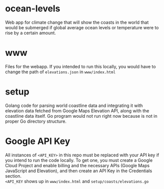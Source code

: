 # ocean-levels

Web app for climate change that will show the coasts in the world that would be submerged if global average ocean levels or temperature were to rise by a certain amount.

# www
Files for the webapp. If you intended to run this locally, you would have to change the path of ```elevations.json``` in ```www/index.html```

# setup
Golang code for parsing world coastline data and integrating it with elevation data fetched from Google Maps Elevation API, along with the coastline data itself.
Go program would not run right now because is not in proper Go directory structure.

# Google API Key
All instances of ```<API_KEY>``` in this repo must be replaced with your API key if you intend to run the code locally.
To get one, you must create a Google Cloud Project and enable billing and the necessary APIs (Google Maps JavaScript and Elevation), and then create an API Key in the Credentials section.<br>
```<API_KEY``` shows up in ```www/index.html``` and ```setup/coasts/elevations.go```
